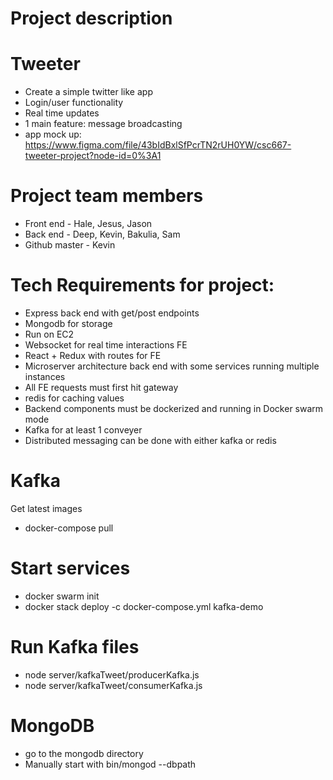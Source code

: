 # Project description
# Tweeter
- Create a simple twitter like app 
- Login/user functionality
- Real time updates
- 1 main feature: message broadcasting
- app mock up: https://www.figma.com/file/43bIdBxlSfPcrTN2rUH0YW/csc667-tweeter-project?node-id=0%3A1


# Project team members
- Front end - Hale, Jesus, Jason
- Back end - Deep, Kevin, Bakulia, Sam
- Github master - Kevin

# Tech Requirements for project:
- Express back end with get/post endpoints
- Mongodb for storage
- Run on EC2
- Websocket for real time interactions FE
- React + Redux with routes for FE
- Microserver architecture back end with some services running multiple instances
- All FE requests must first hit gateway
- redis for caching values
- Backend components must be dockerized and running in Docker swarm mode
- Kafka for at least 1 conveyer
- Distributed messaging can be done with either kafka or redis


# Kafka 
Get latest images
- docker-compose pull 

# Start services
- docker swarm init
- docker stack deploy -c docker-compose.yml kafka-demo

# Run Kafka files
- node server/kafkaTweet/producerKafka.js
- node server/kafkaTweet/consumerKafka.js

# MongoDB
- go to the mongodb directory
- Manually start with bin/mongod --dbpath <path to db>





